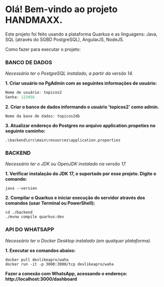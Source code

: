 <h1> Olá! Bem-vindo ao projeto HANDMAXX.</h1>

Este projeto foi feito usando a plataforma Quarkus e as linguagens: Java, SQL (através do SGBD PostgreSQL), AngularJS, NodeJS.

Como fazer para executar o projeto:

<h3>BANCO DE DADOS</h3>

*Necessário ter o PostgreSQL instalado, a partir da versão 14.*

**1. Criar usuário no PgAdmin com as seguintes informações de usuário:**

```java
Nome de usuário: topicos2
Senha: 123456
```
**2. Criar o banco de dados informando o usuário 'topicos2' como admin.**

```
Nome da base de dados: topicos2db
```

**3. Atualizar endereço do Postgres no arquivo application.propeties no seguinte caminho:**
```
.\backend\src\main\resources\application.properties
```

<h3>BACKEND</h3>

*Necessário ter o JDK ou OpenJDK instalado na versão 17.*

**1. Verificar instalação do JDK 17, o suportado por esse projeto. Digite o comando:**

```
java --version
```
**2. Compilar o Quarkus e iniciar execução do servidor através dos comandos (usar Terminal ou PowerShell):**
```
cd ./backend
./mvnw compile quarkus:dev
```

<h3>API DO WHATSAPP</h3>

*Necessário ter o Docker Desktop instalado (em qualquer plataforma).*

**1. Executar os comandos abaixo:**

```
docker pull devlikeapro/waha
docker run -it -p 3000:3000/tcp devlikeapro/waha
```

**Fazer a conexão com WhatsApp, acessando o endereço: http://localhost:3000/dashboard**
